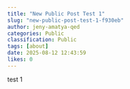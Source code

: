 ```yaml
---
title: "New Public Post Test 1"
slug: "new-public-post-test-1-f930eb"
author: jeny-amatya-qed
categories: Public
classification: Public
tags: [about]
date: 2025-08-12 12:43:59 
likes: 0
---
```


test 1